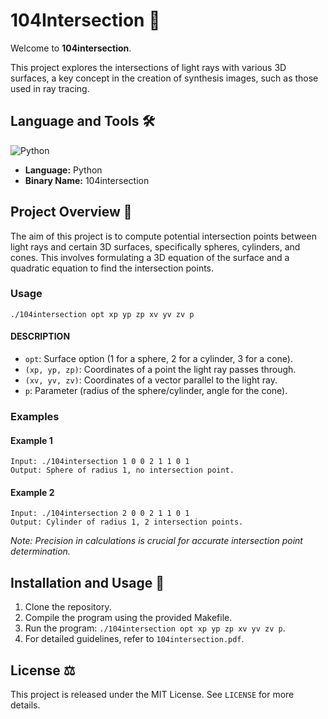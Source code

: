 # 104Intersection 🔮

Welcome to **104intersection**.

This project explores the intersections of light rays with various 3D surfaces, a key concept in the creation of synthesis images, such as those used in ray tracing.

## Language and Tools 🛠️

![Python](https://img.shields.io/badge/Python-3776AB?style=for-the-badge&logo=python&logoColor=white)

- **Language:** Python
- **Binary Name:** 104intersection

## Project Overview 📜

The aim of this project is to compute potential intersection points between light rays and certain 3D surfaces, specifically spheres, cylinders, and cones. This involves formulating a 3D equation of the surface and a quadratic equation to find the intersection points.

### Usage

`./104intersection opt xp yp zp xv yv zv p`

#### DESCRIPTION
- `opt`: Surface option (1 for a sphere, 2 for a cylinder, 3 for a cone).
- `(xp, yp, zp)`: Coordinates of a point the light ray passes through.
- `(xv, yv, zv)`: Coordinates of a vector parallel to the light ray.
- `p`: Parameter (radius of the sphere/cylinder, angle for the cone).

### Examples

#### Example 1

`Input: ./104intersection 1 0 0 2 1 1 0 1`<br>
`Output: Sphere of radius 1, no intersection point.`<br>

#### Example 2

`Input: ./104intersection 2 0 0 2 1 1 0 1`<br>
`Output: Cylinder of radius 1, 2 intersection points.`<br>


*Note: Precision in calculations is crucial for accurate intersection point determination.*

## Installation and Usage 💾

1. Clone the repository.
2. Compile the program using the provided Makefile.
3. Run the program: `./104intersection opt xp yp zp xv yv zv p`.
4. For detailed guidelines, refer to `104intersection.pdf`.

## License ⚖️

This project is released under the MIT License. See `LICENSE` for more details.

